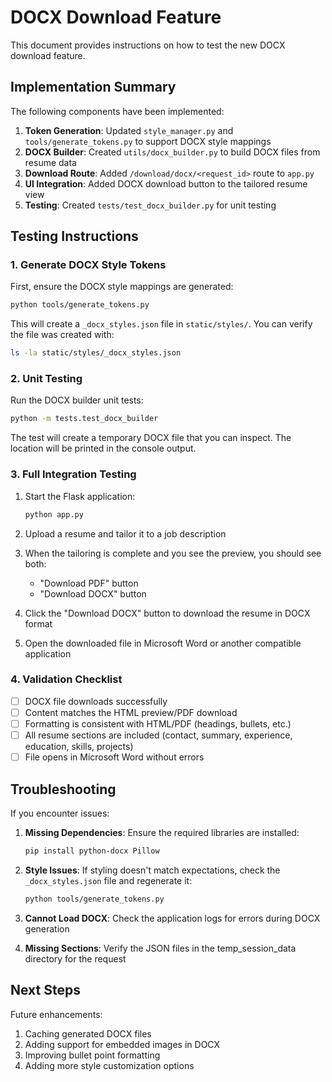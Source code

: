 # DOCX Download Feature

This document provides instructions on how to test the new DOCX download feature.

## Implementation Summary

The following components have been implemented:

1. **Token Generation**: Updated `style_manager.py` and `tools/generate_tokens.py` to support DOCX style mappings
2. **DOCX Builder**: Created `utils/docx_builder.py` to build DOCX files from resume data
3. **Download Route**: Added `/download/docx/<request_id>` route to `app.py`
4. **UI Integration**: Added DOCX download button to the tailored resume view
5. **Testing**: Created `tests/test_docx_builder.py` for unit testing

## Testing Instructions

### 1. Generate DOCX Style Tokens

First, ensure the DOCX style mappings are generated:

```bash
python tools/generate_tokens.py
```

This will create a `_docx_styles.json` file in `static/styles/`. You can verify the file was created with:

```bash
ls -la static/styles/_docx_styles.json
```

### 2. Unit Testing

Run the DOCX builder unit tests:

```bash
python -m tests.test_docx_builder
```

The test will create a temporary DOCX file that you can inspect. The location will be printed in the console output.

### 3. Full Integration Testing

1. Start the Flask application:
   ```bash
   python app.py
   ```

2. Upload a resume and tailor it to a job description
3. When the tailoring is complete and you see the preview, you should see both:
   - "Download PDF" button
   - "Download DOCX" button
4. Click the "Download DOCX" button to download the resume in DOCX format
5. Open the downloaded file in Microsoft Word or another compatible application

### 4. Validation Checklist

- [ ] DOCX file downloads successfully
- [ ] Content matches the HTML preview/PDF download
- [ ] Formatting is consistent with HTML/PDF (headings, bullets, etc.)
- [ ] All resume sections are included (contact, summary, experience, education, skills, projects)
- [ ] File opens in Microsoft Word without errors

## Troubleshooting

If you encounter issues:

1. **Missing Dependencies**: Ensure the required libraries are installed:
   ```bash
   pip install python-docx Pillow
   ```

2. **Style Issues**: If styling doesn't match expectations, check the `_docx_styles.json` file and regenerate it:
   ```bash
   python tools/generate_tokens.py
   ```

3. **Cannot Load DOCX**: Check the application logs for errors during DOCX generation

4. **Missing Sections**: Verify the JSON files in the temp_session_data directory for the request

## Next Steps

Future enhancements:

1. Caching generated DOCX files
2. Adding support for embedded images in DOCX
3. Improving bullet point formatting
4. Adding more style customization options